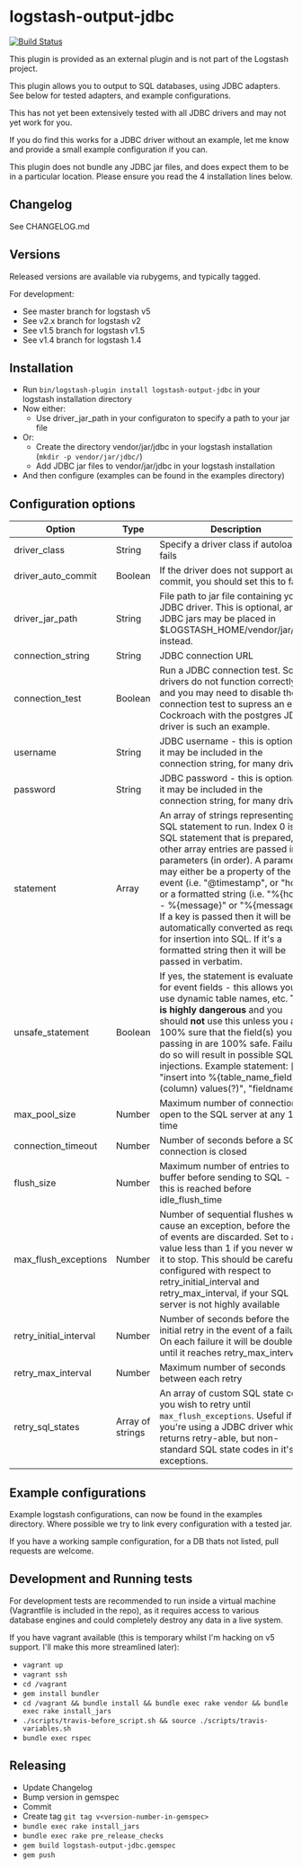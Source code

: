 # logstash-output-jdbc 

[![Build Status](https://travis-ci.org/theangryangel/logstash-output-jdbc.svg?branch=master)](https://travis-ci.org/theangryangel/logstash-output-jdbc)

This plugin is provided as an external plugin and is not part of the Logstash project.

This plugin allows you to output to SQL databases, using JDBC adapters.
See below for tested adapters, and example configurations.

This has not yet been extensively tested with all JDBC drivers and may not yet work for you.

If you do find this works for a JDBC driver without an example, let me know and provide a small example configuration if you can.

This plugin does not bundle any JDBC jar files, and does expect them to be in a
particular location. Please ensure you read the 4 installation lines below.

## Changelog
See CHANGELOG.md

## Versions
Released versions are available via rubygems, and typically tagged.

For development:
  - See master branch for logstash v5
  - See v2.x branch for logstash v2
  - See v1.5 branch for logstash v1.5 
  - See v1.4 branch for logstash 1.4

## Installation
  - Run `bin/logstash-plugin install logstash-output-jdbc` in your logstash installation directory
  - Now either:
    - Use driver_jar_path in your configuraton to specify a path to your jar file
  - Or:
    - Create the directory vendor/jar/jdbc in your logstash installation (`mkdir -p vendor/jar/jdbc/`)
    - Add JDBC jar files to vendor/jar/jdbc in your logstash installation
  - And then configure (examples can be found in the examples directory)

## Configuration options

| Option | Type | Description | Required? | Default |
| ------ | ---- | ----------- | --------- | ------- |
| driver_class | String | Specify a driver class if autoloading fails | No | |
| driver_auto_commit | Boolean | If the driver does not support auto commit, you should set this to false | No | True |
| driver_jar_path | String | File path to jar file containing your JDBC driver. This is optional, and all JDBC jars may be placed in $LOGSTASH_HOME/vendor/jar/jdbc instead. | No | |
| connection_string | String | JDBC connection URL | Yes | |
| connection_test | Boolean | Run a JDBC connection test. Some drivers do not function correctly, and you may need to disable the connection test to supress an error. Cockroach with the postgres JDBC driver is such an example. | No | Yes |
| username | String | JDBC username - this is optional as it may be included in the connection string, for many drivers | No | |
| password | String | JDBC password - this is optional as it may be included in the connection string, for many drivers | No | |
| statement | Array | An array of strings representing the SQL statement to run. Index 0 is the SQL statement that is prepared, all other array entries are passed in as parameters (in order). A parameter may either be a property of the event (i.e. "@timestamp", or "host") or a formatted string (i.e. "%{host} - %{message}" or "%{message}"). If a key is passed then it will be automatically converted as required for insertion into SQL. If it's a formatted string then it will be passed in verbatim. | Yes |  |
| unsafe_statement | Boolean | If yes, the statement is evaluated for event fields - this allows you to use dynamic table names, etc. **This is highly dangerous** and you should **not** use this unless you are 100% sure that the field(s) you are passing in are 100% safe. Failure to do so will result in possible SQL injections. Example statement: [ "insert into %{table_name_field} (column) values(?)", "fieldname" ] | No | False |
| max_pool_size | Number | Maximum number of connections to open to the SQL server at any 1 time | No | 5 |
| connection_timeout | Number | Number of seconds before a SQL connection is closed | No | 2800 |
| flush_size | Number | Maximum number of entries to buffer before sending to SQL - if this is reached before idle_flush_time | No | 1000 |
| max_flush_exceptions | Number | Number of sequential flushes which cause an exception, before the set of events are discarded. Set to a value less than 1 if you never want it to stop. This should be carefully configured with respect to retry_initial_interval and retry_max_interval, if your SQL server is not highly available | No | 10 |
| retry_initial_interval | Number | Number of seconds before the initial retry in the event of a failure. On each failure it will be doubled until it reaches retry_max_interval | No | 2 |
| retry_max_interval | Number | Maximum number of seconds between each retry | No | 128 |
| retry_sql_states | Array of strings | An array of custom SQL state codes you wish to retry until `max_flush_exceptions`. Useful if you're using a JDBC driver which returns retry-able, but non-standard SQL state codes in it's exceptions. | No | [] |

## Example configurations
Example logstash configurations, can now be found in the examples directory. Where possible we try to link every configuration with a tested jar.

If you have a working sample configuration, for a DB thats not listed, pull requests are welcome.

## Development and Running tests
For development tests are recommended to run inside a virtual machine (Vagrantfile is included in the repo), as it requires
access to various database engines and could completely destroy any data in a live system.

If you have vagrant available (this is temporary whilst I'm hacking on v5 support. I'll make this more streamlined later):
  - `vagrant up`
  - `vagrant ssh`
  - `cd /vagrant`
  - `gem install bundler`
  - `cd /vagrant && bundle install && bundle exec rake vendor && bundle exec rake install_jars`
  - `./scripts/travis-before_script.sh && source ./scripts/travis-variables.sh`
  - `bundle exec rspec`

## Releasing
  - Update Changelog
  - Bump version in gemspec
  - Commit
  - Create tag `git tag v<version-number-in-gemspec>`
  - `bundle exec rake install_jars`
  - `bundle exec rake pre_release_checks`
  - `gem build logstash-output-jdbc.gemspec`
  - `gem push`
